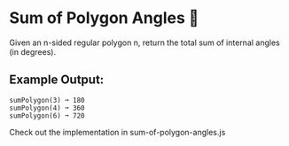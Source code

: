 # Sum of Polygon Angles 📐
Given an n-sided regular polygon n, return the total sum of internal angles (in degrees).

## Example Output:
```
sumPolygon(3) ➞ 180
sumPolygon(4) ➞ 360
sumPolygon(6) ➞ 720
```
Check out the implementation in sum-of-polygon-angles.js
